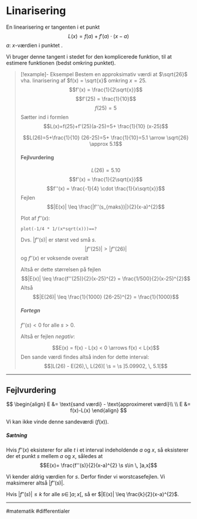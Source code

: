 # Linarisering
En linearisering er tangenten i et punkt
$$L(x) = f(a)+f'(a) \cdot (x-a)$$
$a$: $x$-værdien i punktet .

Vi bruger denne tangent i stedet for den komplicerede funktion, til at estimere funktionen (bedst omkring punktet).

>[!example]- Eksempel
>Bestem en approksimativ værdi at $\sqrt{26}$ vha. linarisering af $f(x) = \sqrt{x}$ omkring $x=25$.
>$$f'(x) = \frac{1}{2\sqrt{x}}$$
>$$f'(25) = \frac{1}{10}$$
>$$f(25)=5$$
>Sætter ind i formlen
>$$L(x)=f(25)+f'(25)(a-25)=5+ \frac{1}{10} (x-25)$$
>
>$$L(26)=5+\frac{1}{10} (26-25)=5+ \frac{1}{10}=5.1 \arrow \sqrt{26} \approx 5.1$$
>
>#### Fejlvurdering
>
>$$L(26) = 5.10$$
>$$f'(x) = \frac{1}{2\sqrt{x}}$$
>$$f''(x) = \frac{-1}{4} \cdot \frac{1}{x\sqrt{x}}$$
>Fejlen
>$$|E(x)| \leq \frac{|f''(s_{maks})|}{2}(x-a)^{2}$$
>
>Plot af $f''(x)$:
>```mathpad
>plot(-1/4 * 1/(x*sqrt(x)))==?
>```
>
>Dvs. $|f''(s)|$ er størst ved små $s$.
>$$|f''(25)| > |f''(26)|$$
>og $f''(x)$ er voksende overalt
>
>Altså er dette størrelsen på fejlen
>$$|E(x)| \leq \frac{f''(25)}{2}(x-25)^{2} = \frac{1/500}{2}(x-25)^{2}$$
>Altså
>$$|E(26)| \leq \frac{1}{1000} (26-25)^{2} = \frac{1}{1000}$$
>##### Fortegn
>
>$f''(s) < 0$ for alle $s>0$.
>
>Altså er fejlen *negativ*:
>
>$$E(x) = f(x) - L(x) < 0 \arrows f(x) < L(x)$$
>Den sande værdi findes altså inden for dette interval:
>$$]L(26) - E(26),\, L(26)[ \s = \s ]5.09902, \, 5.1[$$
>

---

## Fejlvurdering

$$
\begin{align}
E &= \text{sand værdi} - \text{approximeret værdi}\\ \\
E &= f(x)-L(x)
\end{align}
$$

Vi kan ikke vinde denne sandeværdi ($f(x)$).

##### Sætning
Hvis $f''(x)$ eksisterer for alle $t$ i et interval indeholdende $a$ og $x$, så eksisterer der et punkt $s$ mellem $a$ og $x$, således at
$$E(x)= \frac{f''(s)}{2}(x-a)^{2} \s s\in \, ]a,x[$$

Vi kender aldrig værdien for $s$. Derfor finder vi worstcasefejlen. Vi maksimerer altså $|f''(s)|$.

Hvis $|f''(s)| \leq k$ for alle $s \in \, ]a;x[$, så er $|E(x)| \leq \frac{k}{2}(x-a)^{2}$.

---
#matematik #differentialer 
